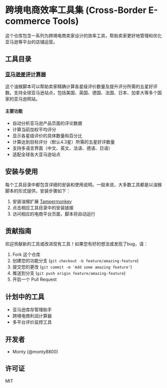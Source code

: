 # 跨境电商效率工具集 (Cross-Border E-commerce Tools)

这个仓库包含一系列为跨境电商卖家设计的效率工具，帮助卖家更好地管理和优化亚马逊等平台的店铺运营。

## 工具目录

### [亚马逊差评计算器](./亚马逊差评计算器)

这个油猴脚本可以帮助卖家精确计算各星级评价数量及提升评分所需的五星好评数。支持全球亚马逊站点，包括美国、英国、德国、法国、日本、加拿大等多个国家的亚马逊网站。

#### 主要功能

- 自动分析亚马逊产品页面的评论数据
- 计算当前加权平均评分
- 显示各星级评价的具体数量和百分比
- 计算达到目标评分（默认4.3星）所需的五星好评数量
- 支持多语言界面（中文、英文、法语、德语、日语）
- 适配全球各大亚马逊站点

## 安装与使用

每个工具目录中都包含详细的安装和使用说明。一般来说，大多数工具都是以油猴脚本的形式提供，安装步骤如下：

1. 安装油猴扩展 [Tampermonkey](https://www.tampermonkey.net/)
2. 点击相应工具目录中的安装链接
3. 访问相应的电商平台页面，脚本将自动运行

## 贡献指南

欢迎贡献新的工具或改进现有工具！如果您有好的想法或发现了bug，请：

1. Fork 这个仓库
2. 创建您的功能分支 (`git checkout -b feature/amazing-feature`)
3. 提交您的更改 (`git commit -m 'Add some amazing feature'`)
4. 推送到分支 (`git push origin feature/amazing-feature`)
5. 开启一个 Pull Request

## 计划中的工具

- 亚马逊库存管理助手
- 跨境电商利润计算器
- 多平台评价监控工具

## 开发者

- Monty (@monty8800)

## 许可证

MIT
